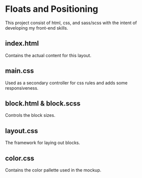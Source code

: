 # Floats and Positioning
This project consist of html, css, and sass/scss with the intent of developing my front-end skills.

## index.html
Contains the actual content for this layout.

## main.css
Used as a secondary controller for css rules and adds some responsiveness.

## block.html & block.scss
Controls the block sizes.

## layout.css
The framework for laying out blocks.

## color.css
Contains the color pallette used in the mockup.
